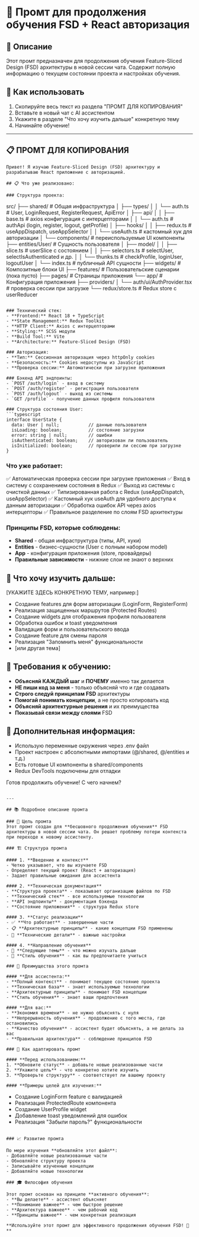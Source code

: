 # 🎯 Промт для продолжения обучения FSD + React авторизация

## 📖 Описание

Этот промт предназначен для продолжения обучения Feature-Sliced Design (FSD) архитектуры в новой сессии чата. Содержит полную информацию о текущем состоянии проекта и настройках обучения.

## 🚀 Как использовать

1. Скопируйте весь текст из раздела "ПРОМТ ДЛЯ КОПИРОВАНИЯ"
2. Вставьте в новый чат с AI ассистентом
3. Укажите в разделе "Что хочу изучить дальше" конкретную тему
4. Начинайте обучение!

---

## 📋 ПРОМТ ДЛЯ КОПИРОВАНИЯ

```
Привет! Я изучаю Feature-Sliced Design (FSD) архитектуру и разрабатываю React приложение с авторизацией.

## 📋 Что уже реализовано:

### Структура проекта:
```

src/
├── shared/ # Общая инфраструктура
│ ├── types/
│ │ └── auth.ts # User, LoginRequest, RegisterRequest, ApiError
│ ├── api/
│ │ ├── base.ts # axios конфигурация с интерцепторами
│ │ └── auth.ts # authApi (login, register, logout, getProfile)
│ ├── hooks/
│ │ ├── redux.ts # useAppDispatch, useAppSelector
│ │ └── useAuth.ts # кастомный хук для авторизации
│ └── components/ # переиспользуемые UI компоненты
├── entities/User/ # Сущность пользователя
│ ├── model/
│ │ ├── slice.ts # userSlice с состоянием
│ │ ├── selectors.ts # selectUser, selectIsAuthenticated и др.
│ │ └── thunks.ts # checkProfile, loginUser, logoutUser
│ └── index.ts # публичный API сущности
├── widgets/ # Композитные блоки UI
├── features/ # Пользовательские сценарии (пока пусто)
├── pages/ # Страницы приложения
└── app/ # Конфигурация приложения
├── providers/
│ └── auth/ui/AuthProvider.tsx # проверка сессии при загрузке
└── redux/store.ts # Redux store с userReducer

````

### Технический стек:
- **Frontend:** React 18 + TypeScript
- **State Management:** Redux Toolkit
- **HTTP Client:** Axios с интерцепторами
- **Styling:** SCSS модули
- **Build Tool:** Vite
- **Architecture:** Feature-Sliced Design (FSD)

### Авторизация:
- **Тип:** Сессионная авторизация через httpOnly cookies
- **Безопасность:** Cookies недоступны из JavaScript
- **Проверка сессии:** Автоматически при загрузке приложения

### Бэкенд API эндпоинты:
- `POST /auth/login` - вход в систему
- `POST /auth/register` - регистрация пользователя
- `POST /auth/logout` - выход из системы
- `GET /profile` - получение данных профиля пользователя

### Структура состояния User:
```typescript
interface UserState {
  data: User | null;           // данные пользователя
  isLoading: boolean;          // состояние загрузки
  error: string | null;        // ошибки
  isAuthenticated: boolean;    // авторизован ли пользователь
  isInitialized: boolean;      // проверили ли сессию при загрузке
}
````

### Что уже работает:

✅ Автоматическая проверка сессии при загрузке приложения
✅ Вход в систему с сохранением состояния в Redux
✅ Выход из системы с очисткой данных
✅ Типизированная работа с Redux (useAppDispatch, useAppSelector)
✅ Кастомный хук useAuth для удобного доступа к данным авторизации
✅ Обработка ошибок API через axios интерцепторы
✅ Правильное разделение по слоям FSD архитектуры

### Принципы FSD, которые соблюдены:

- **Shared** - общая инфраструктура (типы, API, хуки)
- **Entities** - бизнес-сущности (User с полным набором model)
- **App** - конфигурация приложения (store, провайдеры)
- **Правильные зависимости** - нижние слои не знают о верхних

## 🎯 Что хочу изучить дальше:

[УКАЖИТЕ ЗДЕСЬ КОНКРЕТНУЮ ТЕМУ, например:]

- Создание features для форм авторизации (LoginForm, RegisterForm)
- Реализация защищенных маршрутов (Protected Routes)
- Создание widgets для отображения профиля пользователя
- Обработка ошибок и toast уведомления
- Валидация форм и пользовательского ввода
- Создание feature для смены пароля
- Реализация "Запомнить меня" функциональности
- [или другая тема]

## 📝 Требования к обучению:

- **Объясняй КАЖДЫЙ шаг** и **ПОЧЕМУ** именно так делается
- **НЕ пиши код за меня** - только объясняй что и где создавать
- **Строго следуй принципам FSD** архитектуры
- **Помогай понимать концепции**, а не просто копировать код
- **Объясняй архитектурные решения** и их преимущества
- **Показывай связи между слоями** FSD

## 🔧 Дополнительная информация:

- Использую переменные окружения через .env файл
- Проект настроен с абсолютными импортами (@/shared, @/entities и т.д.)
- Есть готовые UI компоненты в shared/components
- Redux DevTools подключены для отладки

Готов продолжить обучение! С чего начнем?

```

---

## 📚 Подробное описание промта

### 🎯 Цель промта
Этот промт создан для **бесшовного продолжения обучения** FSD архитектуры в новой сессии чата. Он решает проблему потери контекста при переходе к новому ассистенту.

### 🏗️ Структура промта

#### 1. **Введение и контекст**
- Четко указывает, что вы изучаете FSD
- Определяет текущий проект (React + авторизация)
- Задает правильные ожидания для ассистента

#### 2. **Техническая документация**
- **Структура проекта** - показывает организацию файлов по FSD
- **Технический стек** - все используемые технологии
- **API эндпоинты** - документация бэкенда
- **Состояние приложения** - структура Redux store

#### 3. **Статус реализации**
- ✅ **Что работает** - завершенные части
- 📋 **Архитектурные принципы** - какие концепции FSD применены
- 🔧 **Технические детали** - важные настройки

#### 4. **Направление обучения**
- 🎯 **Следующие темы** - что можно изучать дальше
- 📝 **Стиль обучения** - как вы предпочитаете учиться

### 🎨 Преимущества этого промта

#### **Для ассистента:**
- **Полный контекст** - понимает текущее состояние проекта
- **Техническая база** - знает используемые технологии
- **Архитектурные принципы** - понимает FSD концепции
- **Стиль обучения** - знает ваши предпочтения

#### **Для вас:**
- **Экономия времени** - не нужно объяснять с нуля
- **Непрерывность обучения** - продолжение с того места, где остановились
- **Качество обучения** - ассистент будет объяснять, а не делать за вас
- **Правильная архитектура** - соблюдение принципов FSD

### 🔧 Как адаптировать промт

#### **Перед использованием:**
1. **Обновите статус** - добавьте новые реализованные части
2. **Укажите цель** - что конкретно хотите изучить
3. **Проверьте структуру** - соответствует ли вашему проекту

#### **Примеры целей для изучения:**
```

- Создание LoginForm feature с валидацией
- Реализация ProtectedRoute компонента
- Создание UserProfile widget
- Добавление toast уведомлений для ошибок
- Реализация "Забыли пароль?" функциональности

```

### 📈 Развитие промта

По мере изучения **обновляйте этот файл**:
- Добавляйте новые реализованные части
- Обновляйте структуру проекта
- Записывайте изученные концепции
- Добавляйте новые технологии

### 🎓 Философия обучения

Этот промт основан на принципе **активного обучения**:
- **Вы делаете** - ассистент объясняет
- **Понимание важнее** - чем быстрое решение
- **Архитектура важнее** - чем рабочий код
- **Принципы важнее** - чем конкретная реализация

**Используйте этот промт для эффективного продолжения обучения FSD! 🚀**
```

